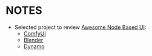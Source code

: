 # NOTES

- Selected project to review [Awesome Node Based UI](https://github.com/xyflow/awesome-node-based-uis):
  - [ComfyUI](https://github.com/comfyanonymous/ComfyUI)
  - [Blender](https://www.blender.org/)
  - [Dynamo](https://dynamobim.org/)
